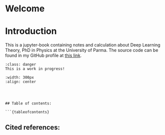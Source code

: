 # Welcome

# Introduction

This is a jupyter-book containing notes and calculation about Deep Learning Theory, PhD in Physics at the University of Parma.
The source code can be found in my GitHub profile at [this link](https://github.com/vincenzozimb/DeepLearningTheory.git).

```{admonition} Warning
:class: danger
This is a work in progress!
```

```{image} Calculation.jpg
:width: 300px
:align: center




## Table of contents:

```{tableofcontents}
```

## Cited references:
```{bibliography}
```